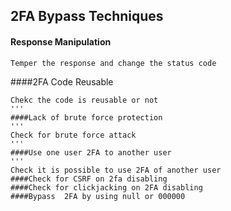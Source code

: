 ## 2FA Bypass Techniques
#### Response Manipulation
```
Temper the response and change the status code
```
####2FA Code Reusable
```
Chekc the code is reusable or not
'''
####Lack of brute force protection
'''
Check for brute force attack
'''
####Use one user 2FA to another user
'''
Check it is possible to use 2FA of another user
####Check for CSRF on 2fa disabling
####Check for clickjacking on 2FA disabling
####Bypass  2FA by using null or 000000
